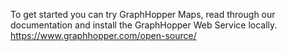 To get started you can try GraphHopper Maps, read through our documentation and install the GraphHopper Web Service locally.
https://www.graphhopper.com/open-source/

